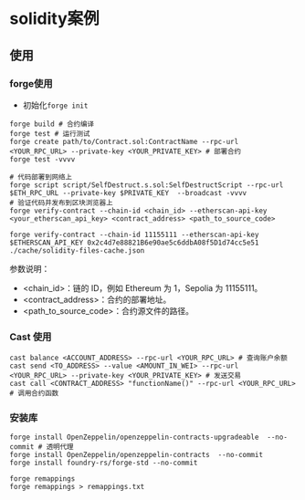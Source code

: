 # solidity案例

## 使用

### forge使用

* 初始化`forge init`

```shell
forge build # 合约编译
forge test # 运行测试
forge create path/to/Contract.sol:ContractName --rpc-url <YOUR_RPC_URL> --private-key <YOUR_PRIVATE_KEY> # 部署合约
forge test -vvvv
```

```shell
# 代码部署到网络上
forge script script/SelfDestruct.s.sol:SelfDestructScript --rpc-url $ETH_RPC_URL --private-key $PRIVATE_KEY  --broadcast -vvvv
# 验证代码并发布到区块浏览器上
forge verify-contract --chain-id <chain_id> --etherscan-api-key <your_etherscan_api_key> <contract_address> <path_to_source_code>

forge verify-contract --chain-id 11155111 --etherscan-api-key $ETHERSCAN_API_KEY 0x2c4d7e88821B6e90ae5c6ddbA08f5D1d74cc5e51 ./cache/solidity-files-cache.json

```
参数说明：
* <chain_id>：链的 ID，例如 Ethereum 为 1，Sepolia 为 11155111。
* <contract_address>：合约的部署地址。
* <path_to_source_code>：合约源文件的路径。


### Cast 使用

```shell
cast balance <ACCOUNT_ADDRESS> --rpc-url <YOUR_RPC_URL> # 查询账户余额
cast send <TO_ADDRESS> --value <AMOUNT_IN_WEI> --rpc-url <YOUR_RPC_URL> --private-key <YOUR_PRIVATE_KEY> # 发送交易
cast call <CONTRACT_ADDRESS> "functionName()" --rpc-url <YOUR_RPC_URL> # 调用合约函数
```

### 安装库

```shell
forge install OpenZeppelin/openzeppelin-contracts-upgradeable  --no-commit # 透明代理
forge install OpenZeppelin/openzeppelin-contracts  --no-commit
forge install foundry-rs/forge-std --no-commit
 
forge remappings
forge remappings > remappings.txt
```







